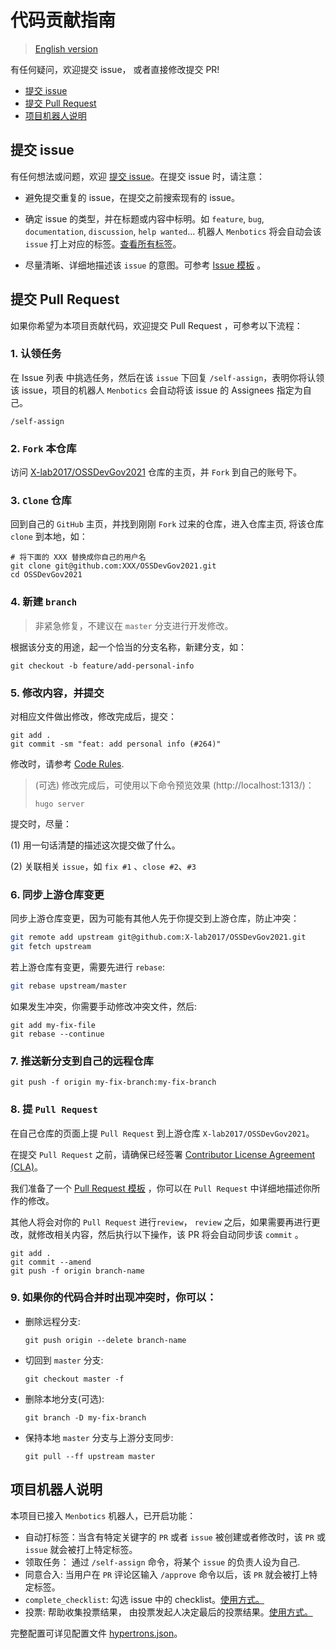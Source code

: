# 代码贡献指南

> [English version](./CONTRIBUTING.md)

有任何疑问，欢迎提交 issue， 或者直接修改提交 PR!

- [提交 issue](#issue)
- [提交 Pull Request](#pr)
- [项目机器人说明](#menbotics)

## <a name="issue"></a> 提交 issue

有任何想法或问题，欢迎 [提交 issue][new-issue]。在提交 issue 时，请注意：

- 避免提交重复的 issue，在提交之前搜索现有的 issue。
- 确定 issue 的类型，并在标题或内容中标明。如 `feature`, `bug`, `documentation`, `discussion`, `help wanted`... 机器人 `Menbotics` 将会自动会该 `issue` 打上对应的标签。[查看所有标签][issue-label]。

- 尽量清晰、详细地描述该 `issue` 的意图。可参考 [Issue 模板][issue-template] 。

## <a name="pr"></a> 提交 Pull Request

如果你希望为本项目贡献代码，欢迎提交 Pull Request ，可参考以下流程：

### 1. 认领任务

在 Issue 列表 中挑选任务，然后在该 `issue` 下回复 `/self-assign`，表明你将认领该 issue，项目的机器人 `Menbotics` 会自动将该 issue 的 Assignees 指定为自己。

```shell
/self-assign
```

### 2. `Fork` 本仓库

访问 [X-lab2017/OSSDevGov2021][repo] 仓库的主页，并 `Fork` 到自己的账号下。

### 3. `Clone` 仓库

回到自己的 `GitHub` 主页，并找到刚刚 `Fork` 过来的仓库，进入仓库主页, 将该仓库 `clone` 到本地，如：

```shell
# 将下面的 XXX 替换成你自己的用户名
git clone git@github.com:XXX/OSSDevGov2021.git
cd OSSDevGov2021
```

### 4. 新建 `branch`

> 非紧急修复，不建议在 `master` 分支进行开发修改。

根据该分支的用途，起一个恰当的分支名称，新建分支，如：

```shell
git checkout -b feature/add-personal-info
```

### 5. 修改内容，并提交

对相应文件做出修改，修改完成后，提交：

```shell
git add .
git commit -sm "feat: add personal info (#264)"
```

修改时，请参考 [Code Rules][rules].

> (可选) 修改完成后，可使用以下命令预览效果 (http://localhost:1313/)：
>
> ```shell
> hugo server
> ```

提交时，尽量：

(1) 用一句话清楚的描述这次提交做了什么。

(2) 关联相关 `issue`，如 `fix #1` 、`close #2`、`#3`

### 6. 同步上游仓库变更

同步上游仓库变更，因为可能有其他人先于你提交到上游仓库，防止冲突：

```bash
git remote add upstream git@github.com:X-lab2017/OSSDevGov2021.git
git fetch upstream
```

若上游仓库有变更，需要先进行 `rebase`:

```bash
git rebase upstream/master
```

如果发生冲突，你需要手动修改冲突文件，然后:

```shell
git add my-fix-file
git rebase --continue
```

### 7. 推送新分支到自己的远程仓库

```shell
git push -f origin my-fix-branch:my-fix-branch
```

### 8. 提 `Pull Request`

在自己仓库的页面上提 `Pull Request` 到上游仓库 `X-lab2017/OSSDevGov2021`。

在提交 `Pull Request` 之前，请确保已经签署 [Contributor License Agreement (CLA)](#cla)。

我们准备了一个 [Pull Request 模板][pr-template] ，你可以在 `Pull Request` 中详细地描述你所作的修改。

其他人将会对你的 `Pull Request` 进行`review`， `review` 之后，如果需要再进行更改，就修改相关内容，然后执行以下操作，该 PR 将会自动同步该 `commit` 。

```shell
git add .
git commit --amend
git push -f origin branch-name
```

### 9. 如果你的代码合并时出现冲突时，你可以：

- 删除远程分支:

  ```shell
  git push origin --delete branch-name
  ```

- 切回到 `master` 分支:

  ```shell
  git checkout master -f
  ```

- 删除本地分支(可选):

  ```shell
  git branch -D my-fix-branch
  ```

- 保持本地 `master` 分支与上游分支同步:

  ```shell
  git pull --ff upstream master
  ```

## <a name="menbotics"></a> 项目机器人说明

本项目已接入 `Menbotics` 机器人，已开启功能：

- 自动打标签：当含有特定关键字的 `PR` 或者 `issue` 被创建或者修改时，该 `PR` 或 `issue` 就会被打上特定标签。
- 领取任务： 通过 `/self-assign` 命令，将某个 `issue` 的负责人设为自己.
- 同意合入: 当用户在 `PR` 评论区输入 `/approve` 命令以后，该 `PR` 就会被打上特定标签。
- `complete_checklist`: 勾选 issue 中的 checklist。[使用方式。](https://www.hypertrons.io/#/zh-cn/component/complete_checklist)
- 投票: 帮助收集投票结果， 由投票发起人决定最后的投票结果。[使用方式。](https://www.hypertrons.io/#/zh-cn/component/vote)

完整配置可详见配置文件 [hypertrons.json](./.github/hypertrons.json)。

[new-issue]: https://github.com/X-lab2017/OSSDevGov2021/issues/new
[issue-label]: https://github.com/X-lab2017/OSSDevGov2021/labels
[issue-template]: ./.github/ISSUE_TEMPLATE/enhancement.md
[repo]: https://github.com/X-lab2017/OSSDevGov2021
[rules]: ./CODE_RULES.md
[pr-template]: ./.github/PULL_REQUEST_TEMPLATE.md
[cla]: https://cla-assistant.io/X-lab2017/OSSDevGov2021
